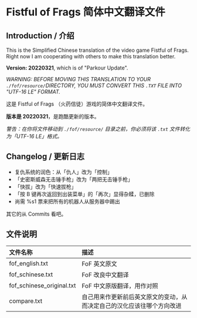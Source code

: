 # Fistful of Frags 简体中文翻译文件

## Introduction / 介绍

This is the Simplified Chinese translation of the video game Fistful of Frags.
Right now I am cooperating with others to make this translation better.

**Version: 20220321**, which is of "Parkour Update".

*WARNING: BEFORE MOVING THIS TRANSLATION TO YOUR `./fof/resource/`DIRECTORY, YOU MUST CONVERT THIS `.TXT` FILE INTO "UTF-16 LE" FORMAT.*

这是 Fistful of Frags （火药信徒）游戏的简体中文翻译文件。

**版本是 20220321**，是跑酷更新的版本。

*警告：在你将文件移动到 `./fof/resource/` 目录之前，你必须将该 `.txt` 文件转化为「UTF-16 LE」格式。*

## Changelog / 更新日志
- 复仇系统的润色：从「仇人」改为「控制」
- 「史密斯威森无击锤手枪」改为「两把无击锤手枪」
- 「快拔」改为「快速拔枪」
- 「按 B 键再次返回到出装菜单」的「再次」显得杂糅，已删除
- 尚需 %s1 票来把所有的机器人从服务器中踢出

其它的从 Commits 看吧。

## 文件说明

|文件名称|描述|
|:--|:--|
|fof_english.txt|FoF 英文原文|
|fof_schinese.txt|FoF 改良中文翻译|
|fof_schinese_original.txt|FoF 中文原版翻译，用作对照|
|compare.txt|自己用来作更新前后英文原文的变动，从而决定自己的汉化应该往哪个方向改进|
